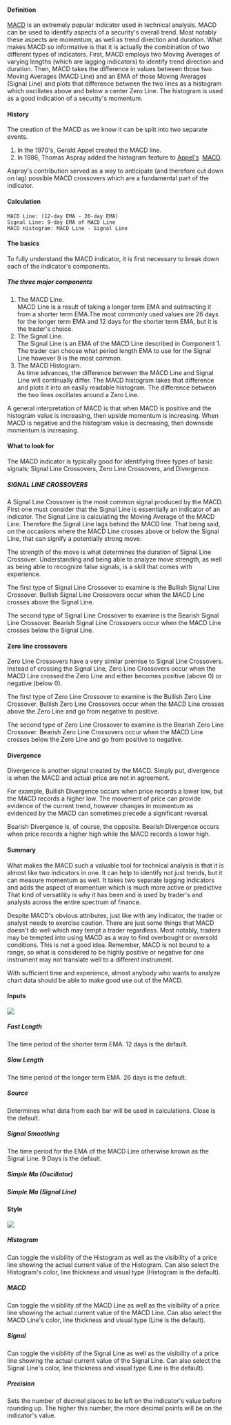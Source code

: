 #### Definition

[MACD](https://www.tradingview.com/scripts/macd/) is an extremely popular indicator used in technical analysis. MACD can be used to identify aspects of a security's overall trend. Most notably these aspects are momentum, as well as trend direction and duration. What makes MACD so informative is that it is actually the combination of two different types of indicators. First, MACD employs two Moving Averages of varying lengths (which are lagging indicators) to identify trend direction and duration. Then, MACD takes the difference in values between those two Moving Averages (MACD Line) and an EMA of those Moving Averages (Signal Line) and plots that difference between the two lines as a histogram which oscillates above and below a center Zero Line. The histogram is used as a good indication of a security's momentum.

#### History

The creation of the MACD as we know it can be split into two separate events.

1.  In the 1970's, Gerald Appel created the MACD line.
2.  In 1986, Thomas Aspray added the histogram feature to [Appel's](https://www.tradingview.com/chart/AAPL/)  [MACD](https://www.tradingview.com/chart/macd/).

Aspray's contribution served as a way to anticipate (and therefore cut down on lag) possible MACD crossovers which are a fundamental part of the indicator.

#### Calculation

```
MACD Line: (12-day EMA - 26-day EMA) 
Signal Line: 9-day EMA of MACD Line
MACD Histogram: MACD Line - Signal Line
```

#### The basics

To fully understand the MACD indicator, it is first necessary to break down each of the indicator's components.

##### The three major components

1.  The MACD Line.  
    MACD Line is a result of taking a longer term EMA and subtracting it from a shorter term EMA.The most commonly used values are 26 days for the longer term EMA and 12 days for the shorter term EMA, but it is the trader's choice. 
2.  The Signal Line.  
    The Signal Line is an EMA of the MACD Line described in Component 1. The trader can choose what period length EMA to use for the Signal Line however 9 is the most common.
3.  The MACD Histogram.  
    As time advances, the difference between the MACD Line and Signal Line will continually differ. The MACD histogram takes that difference and plots it into an easily readable histogram. The difference between the two lines oscillates around a Zero Line.

A general interpretation of MACD is that when MACD is positive and the histogram value is increasing, then upside momentum is increasing. When MACD is negative and the histogram value is decreasing, then downside momentum is increasing.

#### What to look for

The MACD indicator is typically good for identifying three types of basic signals; Signal Line Crossovers, Zero Line Crossovers, and Divergence.

##### SIGNAL LINE CROSSOVERS

A Signal Line Crossover is the most common signal produced by the MACD. First one must consider that the Signal Line is essentially an indicator of an indicator. The Signal Line is calculating the Moving Average of the MACD Line. Therefore the Signal Line lags behind the MACD line. That being said, on the occasions where the MACD Line crosses above or below the Signal Line, that can signify a potentially strong move.

The strength of the move is what determines the duration of Signal Line Crossover. Understanding and being able to analyze move strength, as well as being able to recognize false signals, is a skill that comes with experience.

The first type of Signal Line Crossover to examine is the Bullish Signal Line Crossover. Bullish Signal Line Crossovers occur when the MACD Line crosses above the Signal Line.

The second type of Signal Line Crossover to examine is the Bearish Signal Line Crossover. Bearish Signal Line Crossovers occur when the MACD Line crosses below the Signal Line.

#### Zero line crossovers

Zero Line Crossovers have a very similar premise to Signal Line Crossovers. Instead of crossing the Signal Line, Zero Line Crossovers occur when the MACD Line crossed the Zero Line and either becomes positive (above 0) or negative (below 0).

The first type of Zero Line Crossover to examine is the Bullish Zero Line Crossover. Bullish Zero Line Crossovers occur when the MACD Line crosses above the Zero Line and go from negative to positive.

The second type of Zero Line Crossover to examine is the Bearish Zero Line Crossover. Bearish Zero Line Crossovers occur when the MACD Line crosses below the Zero Line and go from positive to negative.

#### Divergence

Divergence is another signal created by the MACD. Simply put, divergence is when the MACD and actual price are not in agreement.

For example, Bullish Divergence occurs when price records a lower low, but the MACD records a higher low. The movement of price can provide evidence of the current trend, however changes in momentum as evidenced by the MACD can sometimes precede a significant reversal.

Bearish Divergence is, of course, the opposite. Bearish Divergence occurs when price records a higher high while the MACD records a lower high.

#### Summary

What makes the MACD such a valuable tool for technical analysis is that it is almost like two indicators in one. It can help to identify not just trends, but it can measure momentum as well. It takes two separate lagging indicators and adds the aspect of momentum which is much more active or predictive That kind of versatility is why it has been and is used by trader's and analysts across the entire spectrum of finance.

Despite MACD's obvious attributes, just like with any indicator, the trader or analyst needs to exercise caution. There are just some things that MACD doesn't do well which may tempt a trader regardless. Most notably, traders may be tempted into using MACD as a way to find overbought or oversold conditions. This is not a good idea. Remember, MACD is not bound to a range, so what is considered to be highly positive or negative for one instrument may not translate well to a different instrument.

With sufficient time and experience, almost anybody who wants to analyze chart data should be able to make good use out of the MACD.

#### Inputs

![](https://s3.amazonaws.com/cdn.freshdesk.com/data/helpdesk/attachments/production/43080422448/original/7QcO8-F7a96j7bXex8jnA1qolLXbBDtcJw.png?1572031764)

##### Fast Length

The time period of the shorter term EMA. 12 days is the default.

##### Slow Length

The time period of the longer term EMA. 26 days is the default.

##### Source

Determines what data from each bar will be used in calculations. Close is the default.

##### Signal Smoothing

The time period for the EMA of the MACD Line otherwise known as the Signal Line. 9 Days is the default.

##### Simple Ma (Oscillator)

##### Simple Ma (Signal Line)

#### Style

![](https://s3.amazonaws.com/cdn.freshdesk.com/data/helpdesk/attachments/production/43080422477/original/qswfiCsFabpAL1Gbhpy_Unu9hIJMywdHFQ.png?1572031779)

##### Histogram

Can toggle the visibility of the Histogram as well as the visibility of a price line showing the actual current value of the Histogram. Can also select the Histogram's color, line thickness and visual type (Histogram is the default).

##### MACD

Can toggle the visibility of the MACD Line as well as the visibility of a price line showing the actual current value of the MACD Line. Can also select the MACD Line's color, line thickness and visual type (Line is the default).

##### Signal

Can toggle the visibility of the Signal Line as well as the visibility of a price line showing the actual current value of the Signal Line. Can also select the Signal Line's color, line thickness and visual type (Line is the default).

##### Precision

Sets the number of decimal places to be left on the indicator's value before rounding up. The higher this number, the more decimal points will be on the indicator's value.